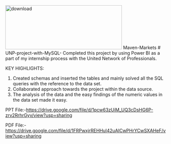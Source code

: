 <img width="364" height="138" alt="download" src="https://github.com/user-attachments/assets/b87d99d1-7d93-40a1-b421-c260dd4e2521" />
Maven-Markets
# UNP-project-with-MySQL-
Completed this project by using Power BI as a part of my internship process with the United Network of Professionals.

KEY HIGHLIGHTS:

1. Created schemas and inserted the tables and mainly solved all the SQL queries with the reference to the data set.
2. Collaborated approach towards the project within the data source.
3. The analysis of the data and the easy findings of the numeric values in the data set made it easy.


PPT File:-https://drive.google.com/file/d/1pcw63zUiM_UQ3cDsHG6P-zrv2RrhrGyv/view?usp=sharing

PDF File:-https://drive.google.com/file/d/1FRPwxjrREHHuI42uAICwPHrYCwSXAHeF/view?usp=sharing
